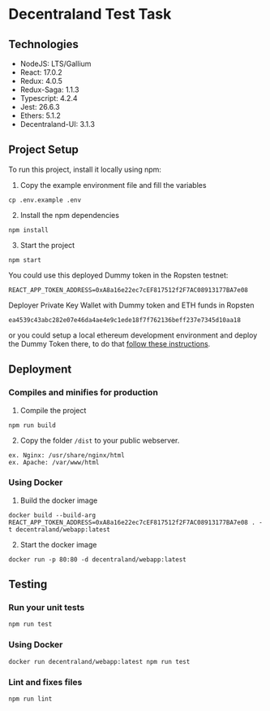 # Decentraland Test Task

## Technologies

- NodeJS: LTS/Gallium
- React: 17.0.2
- Redux: 4.0.5
- Redux-Saga: 1.1.3
- Typescript: 4.2.4
- Jest: 26.6.3
- Ethers: 5.1.2
- Decentraland-UI: 3.1.3

## Project Setup

To run this project, install it locally using npm:

1. Copy the example environment file and fill the variables

```
cp .env.example .env
```

2. Install the npm dependencies

```
npm install
```

3. Start the project

```
npm start
```

You could use this deployed Dummy token in the Ropsten testnet:

```
REACT_APP_TOKEN_ADDRESS=0xA8a16e22ec7cEF817512f2F7AC08913177BA7e08
```

Deployer Private Key Wallet with Dummy token and ETH funds in Ropsten

```
ea4539c43abc282e07e46da4ae4e9c1ede18f7f762136beff237e7345d10aa18
```

or you could setup a local ethereum development environment and deploy the Dummy Token there, to do that [follow these instructions](https://github.com/decentraland/dummy-token#setup).

## Deployment

### Compiles and minifies for production

1. Compile the project

```
npm run build
```

2. Copy the folder `/dist` to your public webserver.

```
ex. Nginx: /usr/share/nginx/html
ex. Apache: /var/www/html
```

### Using Docker

1. Build the docker image

```
docker build --build-arg REACT_APP_TOKEN_ADDRESS=0xA8a16e22ec7cEF817512f2F7AC08913177BA7e08 . -t decentraland/webapp:latest
```

2. Start the docker image

```
docker run -p 80:80 -d decentraland/webapp:latest
```

## Testing

### Run your unit tests

```
npm run test
```

### Using Docker

```
docker run decentraland/webapp:latest npm run test
```

### Lint and fixes files

```
npm run lint
```
